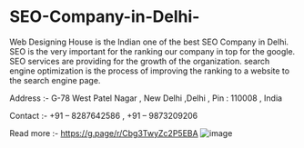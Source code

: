 # SEO-Company-in-Delhi-

Web Designing House is the Indian one of the best SEO Company in Delhi. SEO is the very important for the ranking our company in top for the google. SEO services are providing for the growth of the organization. search engine optimization is the process of improving the ranking to a website to the search engine page.   

Address :- G-78 West Patel Nagar , New Delhi ,Delhi , Pin : 110008 , India  

Contact :- +91 – 8287642586 , +91 – 9873209206  

Read more :- https://g.page/r/Cbg3TwyZc2P5EBA
![image](https://user-images.githubusercontent.com/112159405/189897846-20f6415b-0fbf-4087-aa2c-397efda8df6e.png)

